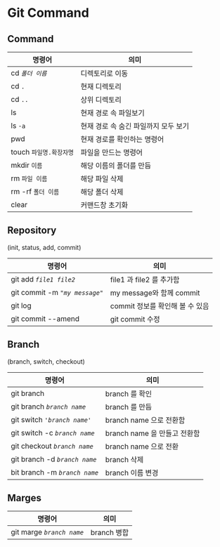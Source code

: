 # Git Command

## Command

| 명령어 | 의미 |
|---|---|
| cd _`폴더 이름`_ | 디렉토리로 이동 |
| cd `.` | 현재 디렉토리 |
| cd `..` | 상위 디렉토리 |
| ls | 현재 경로 속 파일보기 |
| ls `-a` | 현재 경로 속 숨긴 파일까지 모두 보기 |
| pwd | 현재 경로를 확인하는 명령어 |
| touch `파일명.확장자명` | 파일을 만드는 명령어 |
| mkdir `이름` | 해당 이름의 폴더를 만듬 |
| rm `파일 이름` | 해당 파일 삭제 |
| rm -rf `폴더 이름` | 해당 폴더 삭제 |
| clear | 커맨드창 초기화 |

## Repository

(init, status, add, commit)

| 명령어 | 의미 |
|---|---|
| git add _`file1 file2`_ | file1 과 file2 를 추가함 |
| git commit -m _`"my message"`_ | my message와 함께 commit |
| git log | commit 정보를 확인해 볼 수 있음 |
| git commit --amend | git commit 수정 |

## Branch

(branch, switch, checkout)

| 명령어 | 의미 |
|---|---|
| git branch | branch 를 확인 |
| git branch _`branch name`_ | branch 를 만듬 |
| git switch _`'branch name'`_ | branch name 으로 전환함 |
| git switch -c _`branch name`_ | branch name 을 만들고 전환함 |
| git checkout _`branch name`_ | branch name 으로 전환 |
| git branch -d _`branch name`_ | branch 삭제 |
| bit branch -m _`branch name`_ | branch 이름 변경 |

## Marges

| 명령어 | 의미 |
|---|---|
| git marge _`branch name`_ | branch 병합 |